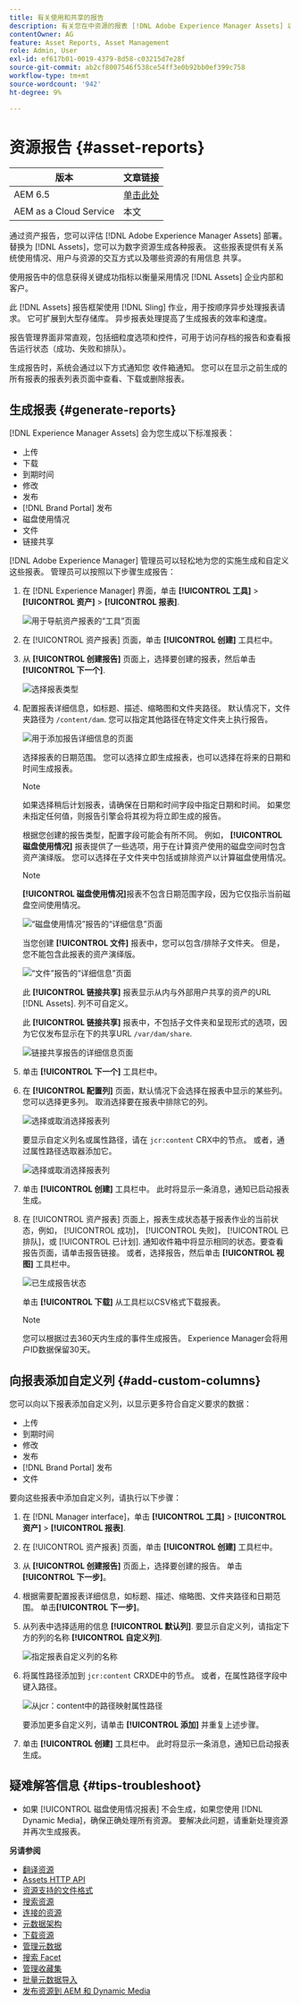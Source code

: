 ```yaml
---
title: 有关使用和共享的报告
description: 有关您在中资源的报表 [!DNL Adobe Experience Manager Assets] 以帮助您了解数字资产的使用、活动和共享。
contentOwner: AG
feature: Asset Reports, Asset Management
role: Admin, User
exl-id: ef617b01-0019-4379-8d58-c03215d7e28f
source-git-commit: ab2cf8007546f538ce54ff3e0b92bb0ef399c758
workflow-type: tm+mt
source-wordcount: '942'
ht-degree: 9%

---
```


# 资源报告 {#asset-reports}

| 版本 | 文章链接 |
| -------- | ---------------------------- |
| AEM 6.5 | [单击此处](https://experienceleague.adobe.com/docs/experience-manager-65/assets/administer/asset-reports.html?lang=en) |
| AEM as a Cloud Service | 本文 |

通过资产报告，您可以评估 [!DNL Adobe Experience Manager Assets] 部署。 替换为 [!DNL Assets]，您可以为数字资源生成各种报表。 这些报表提供有关系统使用情况、用户与资源的交互方式以及哪些资源的有用信息 <!-- downloaded and --> 共享。

使用报告中的信息获得关键成功指标以衡量采用情况 [!DNL Assets] 企业内部和客户。

此 [!DNL Assets] 报告框架使用 [!DNL Sling] 作业，用于按顺序异步处理报表请求。 它可扩展到大型存储库。 异步报表处理提高了生成报表的效率和速度。

报告管理界面非常直观，包括细粒度选项和控件，可用于访问存档的报告和查看报告运行状态（成功、失败和排队）。

生成报告时，系统会通过以下方式通知您 <!-- through an email (optional) and --> 收件箱通知。 您可以在显示之前生成的所有报表的报表列表页面中查看、下载或删除报表。

## 生成报表 {#generate-reports}

[!DNL Experience Manager Assets] 会为您生成以下标准报表：

* 上传
* 下载
* 到期时间
* 修改
* 发布
* [!DNL Brand Portal] 发布
* 磁盘使用情况
* 文件
* 链接共享

<!-- Removed download report.
* Upload
* Download
* Expiration
* Modification
* Publish
* [!DNL Brand Portal] publish
* Disk Usage
* Files
* Link Share
-->

[!DNL Adobe Experience Manager] 管理员可以轻松地为您的实施生成和自定义这些报表。 管理员可以按照以下步骤生成报告：

1. 在 [!DNL Experience Manager] 界面，单击 **[!UICONTROL 工具]** > **[!UICONTROL 资产]** > **[!UICONTROL 报表]**.

   ![用于导航资产报表的“工具”页面](assets/navigation.png)

1. 在 [!UICONTROL 资产报表] 页面，单击 **[!UICONTROL 创建]** 工具栏中。
1. 从 **[!UICONTROL 创建报告]** 页面上，选择要创建的报表，然后单击 **[!UICONTROL 下一个]**.

   ![选择报表类型](assets/choose_report.png)

1. 配置报表详细信息，如标题、描述、缩略图和文件夹路径。 默认情况下，文件夹路径为 `/content/dam`. 您可以指定其他路径在特定文件夹上执行报告。

   ![用于添加报告详细信息的页面](assets/report_configuration.png)

   选择报表的日期范围。 您可以选择立即生成报表，也可以选择在将来的日期和时间生成报表。

   >[!NOTE]
   >
   >如果选择稍后计划报表，请确保在日期和时间字段中指定日期和时间。 如果您未指定任何值，则报告引擎会将其视为将立即生成的报告。

   根据您创建的报告类型，配置字段可能会有所不同。 例如， **[!UICONTROL 磁盘使用情况]** 报表提供了一些选项，用于在计算资产使用的磁盘空间时包含资产演绎版。 您可以选择在子文件夹中包括或排除资产以计算磁盘使用情况。

   >[!NOTE]
   >
   >**[!UICONTROL 磁盘使用情况]**&#x200B;报表不包含日期范围字段，因为它仅指示当前磁盘空间使用情况。

   ![“磁盘使用情况”报告的“详细信息”页面](assets/disk_usage_configuration.png)

   当您创建 **[!UICONTROL 文件]** 报表中，您可以包含/排除子文件夹。 但是，您不能包含此报表的资产演绎版。

   ![“文件”报告的“详细信息”页面](assets/files_report.png)

   此 **[!UICONTROL 链接共享]** 报表显示从内与外部用户共享的资产的URL [!DNL Assets]. <!-- It includes email ids of the user who shared the assets, emails ids of users with which the assets are shared, share date, and expiration date for the link. --> 列不可自定义。

   此 **[!UICONTROL 链接共享]** 报表中，不包括子文件夹和呈现形式的选项，因为它仅发布显示在下的共享URL `/var/dam/share`.

   ![链接共享报告的详细信息页面](assets/link_share.png)

1. 单击 **[!UICONTROL 下一个]** 工具栏中。

1. 在 **[!UICONTROL 配置列]** 页面，默认情况下会选择在报表中显示的某些列。 您可以选择更多列。 取消选择要在报表中排除它的列。

   ![选择或取消选择报表列](assets/configure_columns.png)

   要显示自定义列名或属性路径，请在 `jcr:content` CRX中的节点。 或者，通过属性路径选取器添加它。

   ![选择或取消选择报表列](assets/custom_columns.png)

1. 单击 **[!UICONTROL 创建]** 工具栏中。 此时将显示一条消息，通知已启动报表生成。
1. 在 [!UICONTROL 资产报表] 页面上，报表生成状态基于报表作业的当前状态，例如， [!UICONTROL 成功]， [!UICONTROL 失败]， [!UICONTROL 已排队]，或 [!UICONTROL 已计划]. 通知收件箱中将显示相同的状态。要查看报告页面，请单击报告链接。 或者，选择报告，然后单击 **[!UICONTROL 视图]** 工具栏中。

   <!--![A generated report](assets/report_page.png)-->
   ![已生成报告状态](assets/report-status.JPG)

   单击 **[!UICONTROL 下载]** 从工具栏以CSV格式下载报表。

   >[!NOTE]
   >
   >您可以根据过去360天内生成的事件生成报告。 Experience Manager会将用户ID数据保留30天。

## 向报表添加自定义列 {#add-custom-columns}

您可以向以下报表添加自定义列，以显示更多符合自定义要求的数据：

<!-- Remove download report.
* Upload
* Download
* Expiration
* Modification
* Publish
* [!DNL Brand Portal] publish
* Files
-->

* 上传
* 到期时间
* 修改
* 发布
* [!DNL Brand Portal] 发布
* 文件

要向这些报表中添加自定义列，请执行以下步骤：

1. 在 [!DNL Manager interface]，单击 **[!UICONTROL 工具]** > **[!UICONTROL 资产]** > **[!UICONTROL 报表]**.
1. 在 [!UICONTROL 资产报表] 页面，单击 **[!UICONTROL 创建]** 工具栏中。

1. 从 **[!UICONTROL 创建报告]** 页面上，选择要创建的报告。 单击&#x200B;**[!UICONTROL 下一步]**。

1. 根据需要配置报表详细信息，如标题、描述、缩略图、文件夹路径和日期范围。 单击&#x200B;**[!UICONTROL 下一步]**。

1. 从列表中选择适用的信息 **[!UICONTROL 默认列]**. 要显示自定义列，请指定下方的列的名称 **[!UICONTROL 自定义列]**.

   ![指定报表自定义列的名称](assets/custom_columns-1.png)

1. 将属性路径添加到 `jcr:content` CRXDE中的节点。 或者，在属性路径字段中键入路径。

   ![从jcr：content中的路径映射属性路径](assets/property_picker.png)

   要添加更多自定义列，请单击 **[!UICONTROL 添加]** 并重复上述步骤。

1. 单击 **[!UICONTROL 创建]** 工具栏中。 此时将显示一条消息，通知已启动报表生成。

<!-- TBD: How to configure purge now? Is it using OSGi configurations?

## Configure purging service {#configure-purging-service}

To remove reports that you no longer require, configure the DAM Report Purge service from the web console to purge existing reports based on their quantity and age.

1. Access the web console (configuration manager) from `https://[aem_server]:[port]/system/console/configMgr`.
1. Open the **[!UICONTROL DAM Report Purge Service]** configuration.
1. Specify the frequency (time interval) for the purging service in the `scheduler.expression.name` field. You can also configure the age and the quantity threshold for reports.
1. Save the changes.
-->

## 疑难解答信息 {#tips-troubleshoot}

* 如果 [!UICONTROL 磁盘使用情况报表] 不会生成，如果您使用 [!DNL Dynamic Media]，确保正确处理所有资源。 要解决此问题，请重新处理资源并再次生成报表。

<!-- These notes were present in generate report section above. Removing commented text from in between the instructions to preserve the numbering of the ordered list.

TBD: How do enable this in CS now? Is it done using some OSGi config now?
   >[!NOTE]
   >
   >Before you can generate an **[!UICONTROL Asset Downloaded]** report, ensure that the Asset Download service is enabled. From the web console (`https://[aem_server]:[port]/system/console/configMgr`), open the **[!UICONTROL Day CQ DAM Event Recorder]** configuration, and select the **[!UICONTROL Asset Downloaded (DOWNLOADED)]** option in Event Types if not already selected.
-->

<!-- Removed download report.
   >[!NOTE]
   >
   >By default, the Content Fragments and link shares are included in the asset [!UICONTROL Download] report. Select the appropriate option to create a report of link shares or to exclude Content Fragments from the download report.

   >[!NOTE]
   >
   >The [!UICONTROL Download] report displays details of only those assets which are downloaded after selecting individually or are downloaded using Quick Action. However, it does not include the details of the assets that are inside a downloaded folder.
-->

**另请参阅**

* [翻译资源](translate-assets.md)
* [Assets HTTP API](mac-api-assets.md)
* [资源支持的文件格式](file-format-support.md)
* [搜索资源](search-assets.md)
* [连接的资源](use-assets-across-connected-assets-instances.md)
* [元数据架构](metadata-schemas.md)
* [下载资源](download-assets-from-aem.md)
* [管理元数据](manage-metadata.md)
* [搜索 Facet](search-facets.md)
* [管理收藏集](manage-collections.md)
* [批量元数据导入](metadata-import-export.md)
* [发布资源到 AEM 和 Dynamic Media](/help/assets/publish-assets-to-aem-and-dm.md)
